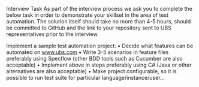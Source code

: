 Interview Task
As part of the interview process we ask you to complete the below task in order to demonstrate your skillset in the  area of test automation. The solution itself should take no more than 4-5 hours, should be committed to GitHub and the link to your repository sent to UBS representatives prior to the interview.

Implement a sample test automation project:
•	Decide what features can be automated on www.ubs.com 
•	Write 3-5 scenarios in feature files preferably using Specflow (other BDD tools such as Cucumber are also acceptable)
•	Implement above in steps preferably using C# (Java or other alternatives are also acceptable)
•	Make project configurable, so it is possible to run test suite for particular language/instance/user…